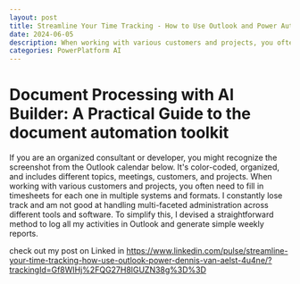 ```yaml
---
layout: post
title: Streamline Your Time Tracking - How to Use Outlook and Power Automate for Efficient Reporting
date: 2024-06-05
description: When working with various customers and projects, you often need to fill in timesheets for each one in multiple systems and formats.  I devised a straightforward method to log all my activities in Outlook and generate simple weekly reports.
categories: PowerPlatform AI
---
```


# Document Processing with AI Builder: A Practical Guide to the document automation toolkit
If you are an organized consultant or developer, you might recognize the screenshot from the Outlook calendar below. It's color-coded, organized, and includes different topics, meetings, customers, and projects. When working with various customers and projects, you often need to fill in timesheets for each one in multiple systems and formats.
I constantly lose track and am not good at handling multi-faceted administration across different tools and software. To simplify this, I devised a straightforward method to log all my activities in Outlook and generate simple weekly reports.

check out my post on Linked in https://www.linkedin.com/pulse/streamline-your-time-tracking-how-use-outlook-power-dennis-van-aelst-4u4ne/?trackingId=Gf8WIHj%2FQG27H8lGUZN38g%3D%3D
